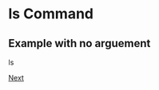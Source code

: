 # **ls Command** <br />

## Example with no arguement
ls

[Next](https://margaretwj.github.io/cse15l-lab-reports/Page3.html)

